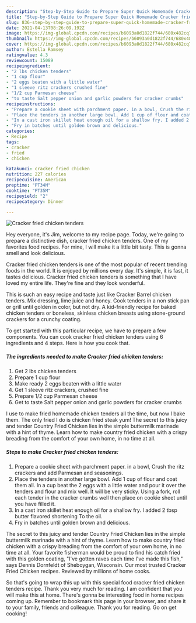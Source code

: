 ```yaml
---
description: "Step-by-Step Guide to Prepare Super Quick Homemade Cracker fried chicken tenders"
title: "Step-by-Step Guide to Prepare Super Quick Homemade Cracker fried chicken tenders"
slug: 836-step-by-step-guide-to-prepare-super-quick-homemade-cracker-fried-chicken-tenders
date: 2021-04-13T08:26:09.192Z
image: https://img-global.cpcdn.com/recipes/b6093a0d1822f744/680x482cq70/cracker-fried-chicken-tenders-recipe-main-photo.jpg
thumbnail: https://img-global.cpcdn.com/recipes/b6093a0d1822f744/680x482cq70/cracker-fried-chicken-tenders-recipe-main-photo.jpg
cover: https://img-global.cpcdn.com/recipes/b6093a0d1822f744/680x482cq70/cracker-fried-chicken-tenders-recipe-main-photo.jpg
author: Estella Ramsey
ratingvalue: 4.3
reviewcount: 15089
recipeingredient:
- "2 lbs chicken tenders"
- "1 cup flour"
- "2 eggs beaten with a little water"
- "1 sleeve ritz crackers crushed fine"
- "1/2 cup Parmesan cheese"
- "to taste Salt pepper onion and garlic powders for cracker crumbs"
recipeinstructions:
- "Prepare a cookie sheet with parchment paper. in a bowl, Crush the ritz crackers and add Parmesan and seasonings."
- "Place the tenders in another large bowl. Add 1 cup of flour and coat them all. In a cup beat the 2 eggs with a little water and pour it over the tenders and flour and mix well. It will be very sticky. Using a fork, roll each tender in the cracker crumbs well then place on cookie sheet until you have filled it."
- "In a cast iron skillet heat enough oil for a shallow fry. I added 2 tbsp butter flavored shortening To the oil."
- "Fry in batches until golden brown and delicious."
categories:
- Recipe
tags:
- cracker
- fried
- chicken

katakunci: cracker fried chicken 
nutrition: 227 calories
recipecuisine: American
preptime: "PT34M"
cooktime: "PT35M"
recipeyield: "2"
recipecategory: Dinner

---
```



![Cracker fried chicken tenders](https://img-global.cpcdn.com/recipes/b6093a0d1822f744/680x482cq70/cracker-fried-chicken-tenders-recipe-main-photo.jpg)

Hey everyone, it's Jim, welcome to my recipe page. Today, we're going to prepare a distinctive dish, cracker fried chicken tenders. One of my favorites food recipes. For mine, I will make it a little bit tasty. This is gonna smell and look delicious.

Cracker fried chicken tenders is one of the most popular of recent trending foods in the world. It is enjoyed by millions every day. It's simple, it is fast, it tastes delicious. Cracker fried chicken tenders is something that I have loved my entire life. They're fine and they look wonderful.

This is such an easy recipe and taste just like Cracker Barrel chicken tenders. Mix dressing, lime juice and honey. Cook tenders in a non stick pan or grill until golden in color, but not dry. A kid-friendly recipe for baked chicken tenders or boneless, skinless chicken breasts using stone-ground crackers for a crunchy coating.


To get started with this particular recipe, we have to prepare a few components. You can cook cracker fried chicken tenders using 6 ingredients and 4 steps. Here is how you cook that.

<!--inarticleads1-->

##### The ingredients needed to make Cracker fried chicken tenders:

1. Get 2 lbs chicken tenders
1. Prepare 1 cup flour
1. Make ready 2 eggs beaten with a little water
1. Get 1 sleeve ritz crackers, crushed fine
1. Prepare 1/2 cup Parmesan cheese
1. Get to taste Salt pepper onion and garlic powders for cracker crumbs


I use to make fried homemade chicken tenders all the time, but now I bake them. The only fried I do is chicken fried steak yum! The secret to this juicy and tender Country Fried Chicken lies in the simple buttermilk marinade with a hint of thyme. Learn how to make country fried chicken with a crispy breading from the comfort of your own home, in no time at all. 

<!--inarticleads2-->

##### Steps to make Cracker fried chicken tenders:

1. Prepare a cookie sheet with parchment paper. in a bowl, Crush the ritz crackers and add Parmesan and seasonings.
1. Place the tenders in another large bowl. Add 1 cup of flour and coat them all. In a cup beat the 2 eggs with a little water and pour it over the tenders and flour and mix well. It will be very sticky. Using a fork, roll each tender in the cracker crumbs well then place on cookie sheet until you have filled it.
1. In a cast iron skillet heat enough oil for a shallow fry. I added 2 tbsp butter flavored shortening To the oil.
1. Fry in batches until golden brown and delicious.


The secret to this juicy and tender Country Fried Chicken lies in the simple buttermilk marinade with a hint of thyme. Learn how to make country fried chicken with a crispy breading from the comfort of your own home, in no time at all. Your favorite fisherman would be proud to find his catch fried with this golden coating, &#34;I&#39;ve gotten raves each time I&#39;ve made this fish,&#34; says Dennis Dornfeldt of Sheboygan, Wisconsin. Our most trusted Cracker Fried Chicken recipes. Reviewed by millions of home cooks. 

So that's going to wrap this up with this special food cracker fried chicken tenders recipe. Thank you very much for reading. I am confident that you will make this at home. There's gonna be interesting food in home recipes coming up. Remember to bookmark this page in your browser, and share it to your family, friends and colleague. Thank you for reading. Go on get cooking!
